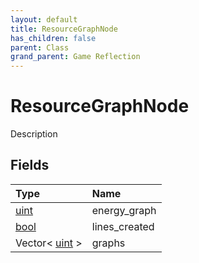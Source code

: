 ```yaml
---
layout: default
title: ResourceGraphNode
has_children: false
parent: Class
grand_parent: Game Reflection
---
```

# ResourceGraphNode
Description 

## Fields
| Type | Name |
|:-------------|:--------------|
| [uint](/game-reflection/components/uint.md) | energy_graph |
| [bool](/game-reflection/components/bool.md) | lines_created |
| Vector< [uint](/game-reflection/components/uint.md) > | graphs |
